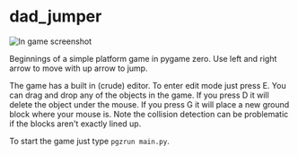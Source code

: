 # dad_jumper

![In game screenshot](screenshot.jpg?raw=true "Screenshot")

Beginnings of a simple platform game in pygame zero. Use left and right arrow to move with up arrow to jump.

The game has a built in (crude) editor. To enter edit mode just press E. You can drag and drop any of the objects in the game. If you press D it will delete the object under the mouse. If you press G it will place a new ground block where your mouse is. Note the collision detection can be problematic if the blocks aren't exactly lined up.

To start the game just type `pgzrun main.py`.

